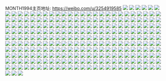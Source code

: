 MONTH1994主页地址: https://weibo.com/u/3254919585 
![](https://wx4.sinaimg.cn/mw2000/c20221a1ly1h98dvvdj7dj21hc0u0gwc.jpg) 
![](https://wx4.sinaimg.cn/mw2000/c20221a1ly1h98dw1qeprj233m25gqv5.jpg) 
![](https://wx4.sinaimg.cn/mw2000/c20221a1ly1h98dyscw18j20u00u0dol.jpg) 
![](https://wx4.sinaimg.cn/mw2000/c20221a1ly1h95kp0ehfxj20k80mk75v.jpg) 
![](https://wx4.sinaimg.cn/mw2000/c20221a1ly1h92edncjtpj20rb17bgwn.jpg) 
![](https://wx4.sinaimg.cn/mw2000/c20221a1ly1h8j0tvkywjj20wi17cahz.jpg) 
![](https://wx4.sinaimg.cn/mw2000/c20221a1ly1h82lst7b7gj20wi17cgwr.jpg) 
![](https://wx4.sinaimg.cn/mw2000/c20221a1ly1h7ugcj528fj21jk2l9ary.jpg) 
![](https://wx4.sinaimg.cn/mw2000/c20221a1ly1h7rplevpwrj22c02c0hdv.jpg) 
![](https://wx4.sinaimg.cn/mw2000/c20221a1ly1h7n37hahtdj20j60j6ac8.jpg) 
![](https://wx4.sinaimg.cn/mw2000/c20221a1ly1h7li3573mpj20qo140468.jpg) 
![](https://wx4.sinaimg.cn/mw2000/c20221a1ly1h7hb00zw2yj2340340npd.jpg) 
![](https://wx4.sinaimg.cn/mw2000/c20221a1ly1h7hb04zntij21af0q3488.jpg) 
![](https://wx4.sinaimg.cn/mw2000/c20221a1ly1h7hb0e5l7cj21yc0wihdu.jpg) 
![](https://wx4.sinaimg.cn/mw2000/c20221a1ly1h77jsl1goxj20j80rr48p.jpg) 
![](https://wx4.sinaimg.cn/mw2000/c20221a1ly1h73nxk33vnj21400u014t.jpg) 
![](https://wx4.sinaimg.cn/mw2000/c20221a1ly1h6z6kt3a3ej20wi17cna0.jpg) 
![](https://wx4.sinaimg.cn/mw2000/c20221a1ly1h6z6ktm3vlj20wi17cmz5.jpg) 
![](https://wx4.sinaimg.cn/mw2000/c20221a1ly1h6z6ktd01pj20wi17c0uu.jpg) 
![](https://wx4.sinaimg.cn/mw2000/c20221a1ly1h6u7sbl3qcj20u0140grf.jpg) 
![](https://wx4.sinaimg.cn/mw2000/c20221a1ly1h6tdnik2x3j20u0140jxy.jpg) 
![](https://wx4.sinaimg.cn/mw2000/c20221a1ly1h6tdni8iqpj20u00u0wg6.jpg) 
![](https://wx4.sinaimg.cn/mw2000/c20221a1ly1h6tdnkov0vj20u40u045w.jpg) 
![](https://wx4.sinaimg.cn/mw2000/c20221a1ly1h6q87vvvdwj21jk2b87s2.jpg) 
![](https://wx4.sinaimg.cn/mw2000/c20221a1ly1h6n8flpwirj20u00u0q88.jpg) 
![](https://wx4.sinaimg.cn/mw2000/c20221a1ly1h6m2n4bzg6j20j60j6aal.jpg) 
![](https://wx4.sinaimg.cn/mw2000/c20221a1ly1h6j3iteq0gj20tz0ngt90.jpg) 
![](https://wx4.sinaimg.cn/mw2000/c20221a1ly1h6hve0h94ij20wi0win16.jpg) 
![](https://wx4.sinaimg.cn/mw2000/c20221a1ly1h6cbxla58nj20u01400zp.jpg) 
![](https://wx4.sinaimg.cn/mw2000/c20221a1ly1h6cbxkzytsj20ku0rswhk.jpg) 
![](https://wx4.sinaimg.cn/mw2000/c20221a1ly1h64pi0v8f4j20wi1yc7ja.jpg) 
![](https://wx4.sinaimg.cn/mw2000/c20221a1ly1h62xi2t32xj20wi17cwqp.jpg) 
![](https://wx4.sinaimg.cn/mw2000/c20221a1ly1h5yh6a02y9j20ku0rs0vp.jpg) 
![](https://wx4.sinaimg.cn/mw2000/c20221a1ly1h5yh69jpb6j20ku0rs7b3.jpg) 
![](https://wx4.sinaimg.cn/mw2000/c20221a1ly1h5pqh6ww0ij20u01cydxd.jpg) 
![](https://wx4.sinaimg.cn/mw2000/c20221a1ly1h5pqgx7iuyj20wi1yc1kx.jpg) 
![](https://wx4.sinaimg.cn/mw2000/c20221a1ly1h5pqgz85g0j20wi1ycqpi.jpg) 
![](https://wx4.sinaimg.cn/mw2000/c20221a1ly1h5pqh62sw0j20wi1yc7wi.jpg) 
![](https://wx4.sinaimg.cn/mw2000/c20221a1ly1h5ngziysezj20wi1yck97.jpg) 
![](https://wx4.sinaimg.cn/mw2000/c20221a1ly1h5i3rgbtftj21400u0trc.jpg) 
![](https://wx4.sinaimg.cn/mw2000/c20221a1ly1h5esv9hyo0j23402c0x6p.jpg) 
![](https://wx4.sinaimg.cn/mw2000/c20221a1ly1h5eg2x5o8fj20ku0rsdmk.jpg) 
![](https://wx4.sinaimg.cn/mw2000/c20221a1ly1h5eg3094utj20wi17cwsb.jpg) 
![](https://wx4.sinaimg.cn/mw2000/c20221a1ly1h5eg3k3rfcj20ku0rstfq.jpg) 
![](https://wx4.sinaimg.cn/mw2000/c20221a1ly1h5d9eg15t6j20wi1yc1ka.jpg) 
![](https://wx4.sinaimg.cn/mw2000/c20221a1ly1h5d9eeo13xj20wi1yc1kx.jpg) 
![](https://wx4.sinaimg.cn/mw2000/c20221a1ly1h5d9ehmjs2j20wi1yckj2.jpg) 
![](https://wx4.sinaimg.cn/mw2000/c20221a1ly1h58h899tulj217c0witj9.jpg) 
![](https://wx4.sinaimg.cn/mw2000/c20221a1ly1h57639lmmmj20u0116q8d.jpg) 
![](https://wx4.sinaimg.cn/mw2000/c20221a1ly1h4vtzzbdymj20u0140gu2.jpg) 
![](https://wx4.sinaimg.cn/mw2000/c20221a1ly1h4sqwqz7x4j20u00f0756.jpg) 
![](https://wx4.sinaimg.cn/mw2000/c20221a1ly1h4ji38t55qj20wi17c12f.jpg) 
![](https://wx4.sinaimg.cn/mw2000/c20221a1ly1h4ji39g3hzj20wi17c7cz.jpg) 
![](https://wx4.sinaimg.cn/mw2000/c20221a1ly1h4ji39ub0gj20u01hc7c6.jpg) 
![](https://wx4.sinaimg.cn/mw2000/c20221a1ly1h44if5rvmlj20u00yrn94.jpg) 
![](https://wx4.sinaimg.cn/mw2000/c20221a1ly1h44if9kpx6j20u00u0wkv.jpg) 
![](https://wx4.sinaimg.cn/mw2000/c20221a1ly1h44if8h41jj20u00u0ahl.jpg) 
![](https://wx4.sinaimg.cn/mw2000/c20221a1ly1h44if8zikoj20u011iah7.jpg) 
![](https://wx4.sinaimg.cn/mw2000/c20221a1ly1h44if4voa7j20u10u0qc8.jpg) 
![](https://wx4.sinaimg.cn/mw2000/c20221a1ly1h44if7qz9hj20sg4777wh.jpg) 
![](https://wx4.sinaimg.cn/mw2000/c20221a1ly1h437ux4b63j20ku0rs783.jpg) 
![](https://wx4.sinaimg.cn/mw2000/c20221a1ly1h437uxenosj20ku0rs77w.jpg) 
![](https://wx4.sinaimg.cn/mw2000/c20221a1ly1h3vz3852gjj20ku0rsqb9.jpg) 
![](https://wx4.sinaimg.cn/mw2000/c20221a1ly1h3vz38hi50j20ku0rswm3.jpg) 
![](https://wx4.sinaimg.cn/mw2000/c20221a1ly1h3vz37rcoyj20ku0rsgtz.jpg) 
![](https://wx4.sinaimg.cn/mw2000/c20221a1ly1h3phlpgvquj20u0140grp.jpg) 
![](https://wx4.sinaimg.cn/mw2000/c20221a1ly1h3ctk6exzdj20wi17cgwy.jpg) 
![](https://wx4.sinaimg.cn/mw2000/c20221a1ly1h399aewg6oj20u010n0yq.jpg) 
![](https://wx4.sinaimg.cn/mw2000/c20221a1ly1h399afvhkfj20uj0u0dmn.jpg) 
![](https://wx4.sinaimg.cn/mw2000/c20221a1ly1h399aj65f3j20u0140jwp.jpg) 
![](https://wx4.sinaimg.cn/mw2000/c20221a1ly1h399ajuorfj20u014044e.jpg) 
![](https://wx4.sinaimg.cn/mw2000/c20221a1ly1h35oki6dpoj23402c0u0z.jpg) 
![](https://wx4.sinaimg.cn/mw2000/c20221a1ly1h35okut404j22c0340npe.jpg) 
![](https://wx4.sinaimg.cn/mw2000/c20221a1ly1h35okwy7ikj23402c0kjn.jpg) 
![](https://wx4.sinaimg.cn/mw2000/c20221a1ly1h2b8jzhw8gj20u0140gw0.jpg) 
![](https://wx4.sinaimg.cn/mw2000/c20221a1ly1h2axm114idj20u0140wkf.jpg) 
![](https://wx4.sinaimg.cn/mw2000/c20221a1ly1h232ssio1oj22c0340x6r.jpg) 
![](https://wx4.sinaimg.cn/mw2000/c20221a1ly1h232syos2aj22c03407wk.jpg) 
![](https://wx4.sinaimg.cn/mw2000/c20221a1ly1h207u8jtt8j20wi17cthq.jpg) 
![](https://wx4.sinaimg.cn/mw2000/c20221a1ly1h207u89q5dj20wi17ctg7.jpg) 
![](https://wx4.sinaimg.cn/mw2000/c20221a1ly1h207ube7dtj23402c0u0z.jpg) 
![](https://wx4.sinaimg.cn/mw2000/c20221a1ly1h1i9zs8lqqj20wi1yc4qp.jpg) 
![](https://wx4.sinaimg.cn/mw2000/c20221a1ly1h17u6a1b6mj20wi17cdp5.jpg) 
![](https://wx4.sinaimg.cn/mw2000/c20221a1ly1h17u69otvzj20wi17cqcj.jpg) 
![](https://wx4.sinaimg.cn/mw2000/c20221a1ly1h13qct2zeyj23402c0nph.jpg) 
![](https://wx4.sinaimg.cn/mw2000/c20221a1ly1h13qcgto2oj22uq35s1l1.jpg) 
![](https://wx4.sinaimg.cn/mw2000/c20221a1ly1h13qcvlsf2j23402c0u0y.jpg) 
![](https://wx4.sinaimg.cn/mw2000/c20221a1ly1h13qcjmq16j23402c0qv8.jpg) 
![](https://wx4.sinaimg.cn/mw2000/c20221a1ly1h13qcpw7chj22by340npf.jpg) 
![](https://wx4.sinaimg.cn/mw2000/c20221a1ly1h13qcn8z9jj23402c0hdx.jpg) 
![](https://wx4.sinaimg.cn/mw2000/c20221a1ly1h13qd1km8cj23402c01l1.jpg) 
![](https://wx4.sinaimg.cn/mw2000/c20221a1ly1h13qcymlprj22c02c0nph.jpg) 
![](https://wx4.sinaimg.cn/mw2000/c20221a1ly1h13qd4bj65j22c13407wl.jpg) 
![](https://wx4.sinaimg.cn/mw2000/c20221a1ly1h0z277n6lpj23402c04qs.jpg) 
![](https://wx4.sinaimg.cn/mw2000/c20221a1ly1h0sdnlm3eyj20ku0rs0wg.jpg) 
![](https://wx4.sinaimg.cn/mw2000/c20221a1ly1h08a7aw4fvj21400u0k4c.jpg) 
![](https://wx4.sinaimg.cn/mw2000/c20221a1ly1h08a7bgvxij21400u0qaj.jpg) 
![](https://wx4.sinaimg.cn/mw2000/c20221a1ly1h08a7c07uuj21400u0457.jpg) 
![](https://wx4.sinaimg.cn/mw2000/c20221a1ly1h08a7a61o9j21400u07an.jpg) 
![](https://wx4.sinaimg.cn/mw2000/c20221a1ly1h06ffry0jkj20u0140qbl.jpg) 
![](https://wx4.sinaimg.cn/mw2000/c20221a1ly1h02fbl8jlsj22c03404qs.jpg) 
![](https://wx4.sinaimg.cn/mw2000/c20221a1ly1gzvov4hkfbj23402c0npe.jpg) 
![](https://wx4.sinaimg.cn/mw2000/c20221a1ly1gzvova84l2j21o02807wh.jpg) 
![](https://wx4.sinaimg.cn/mw2000/c20221a1ly1gzvov2q5qgj20ot183dmx.jpg) 
![](https://wx4.sinaimg.cn/mw2000/c20221a1ly1gzow25hl1dj22c03401kz.jpg) 
![](https://wx4.sinaimg.cn/mw2000/c20221a1ly1gzow2axjfzj22c0340hdv.jpg) 
![](https://wx4.sinaimg.cn/mw2000/c20221a1ly1gzow38mbjvj22c0340b2b.jpg) 
![](https://wx4.sinaimg.cn/mw2000/c20221a1ly1gzmrb98ji9j23402c0e83.jpg) 
![](https://wx4.sinaimg.cn/mw2000/c20221a1ly1gzmralovokj22c0340x6q.jpg) 
![](https://wx4.sinaimg.cn/mw2000/c20221a1ly1gzmrbhaaauj22c0340e82.jpg) 
![](https://wx4.sinaimg.cn/mw2000/c20221a1ly1gzmrbthhtuj22c0340kjn.jpg) 
![](https://wx4.sinaimg.cn/mw2000/c20221a1ly1gzgz3y5xynj22c0340b2a.jpg) 
![](https://wx4.sinaimg.cn/mw2000/c20221a1ly1gzgz404q1hj22c0340e81.jpg) 
![](https://wx4.sinaimg.cn/mw2000/c20221a1ly1gzgz427zyuj23402c0u0z.jpg) 
![](https://wx4.sinaimg.cn/mw2000/c20221a1ly1gzdn0hgruzj221c1o0b29.jpg) 
![](https://wx4.sinaimg.cn/mw2000/c20221a1ly1gzdn0k4lcrj21pm1nz4qp.jpg) 
![](https://wx4.sinaimg.cn/mw2000/c20221a1ly1gzdn0ixuurj22c03404qr.jpg) 
![](https://wx4.sinaimg.cn/mw2000/c20221a1ly1gzdn14v3exj21o0280hdt.jpg) 
![](https://wx4.sinaimg.cn/mw2000/c20221a1ly1gz7c81s26aj20kf0n9qa8.jpg) 
![](https://wx4.sinaimg.cn/mw2000/c20221a1ly1gz6b30rkyyj20u0140tgd.jpg) 
![](https://wx4.sinaimg.cn/mw2000/c20221a1ly1gz6b301i6rj20u0140tg3.jpg) 
![](https://wx4.sinaimg.cn/mw2000/c20221a1ly1gz6b31h49xj20u01400zz.jpg) 
![](https://wx4.sinaimg.cn/mw2000/c20221a1ly1gz6b31wyifj21400u0ag5.jpg) 
![](https://wx4.sinaimg.cn/mw2000/c20221a1ly1gz2x3mw2lhj20t01fkgmw.jpg) 
![](https://wx4.sinaimg.cn/mw2000/c20221a1ly1gz2x3mln0lj20u0140q94.jpg) 
![](https://wx4.sinaimg.cn/mw2000/c20221a1ly1gz2x3m2in9j20u0140n2o.jpg) 
![](https://wx4.sinaimg.cn/mw2000/c20221a1ly1gyy1g0fs5sj20u01sygrf.jpg) 
![](https://wx4.sinaimg.cn/mw2000/c20221a1ly1gyxw6mk6ddj20u10u0ahf.jpg) 
![](https://wx4.sinaimg.cn/mw2000/c20221a1ly1gyxw6qlbzxj20u00u0108.jpg) 
![](https://wx4.sinaimg.cn/mw2000/c20221a1ly1gyxw6jaek0j20u10u0tdy.jpg) 
![](https://wx4.sinaimg.cn/mw2000/c20221a1ly1gyxw6ojmu0j20u0140qd9.jpg) 
![](https://wx4.sinaimg.cn/mw2000/c20221a1ly1gyke14r0esj20wi1ycqv5.jpg) 
![](https://wx4.sinaimg.cn/mw2000/c20221a1ly1gyj1k5jrbbj20wi1ycnpd.jpg) 
![](https://wx4.sinaimg.cn/mw2000/c20221a1ly1gygmorrke3j20wi1yctgx.jpg) 
![](https://wx4.sinaimg.cn/mw2000/c20221a1ly1gyghdyfc7sj20wi1yctf9.jpg) 
![](https://wx4.sinaimg.cn/mw2000/c20221a1ly1gyghdyrenmj20u01t0ahw.jpg) 
![](https://wx4.sinaimg.cn/mw2000/c20221a1ly1gyc40fyo35j20u01t0tg8.jpg) 
![](https://wx4.sinaimg.cn/mw2000/c20221a1ly1gyc40g6q7ij206i06cjrl.jpg) 
![](https://wx4.sinaimg.cn/mw2000/c20221a1ly1gy9od9tj22j206o06odh5.jpg) 
![](https://wx4.sinaimg.cn/mw2000/c20221a1ly1gy4vijwwovj20u01t07aw.jpg) 
![](https://wx4.sinaimg.cn/mw2000/c20221a1ly1gxxf9yr2i3j23342bce81.jpg) 
![](https://wx4.sinaimg.cn/mw2000/c20221a1ly1gxv7vbll95j20pq16pjyr.jpg) 
![](https://wx4.sinaimg.cn/mw2000/c20221a1ly1gxtcy7p65wj20u01t0akz.jpg) 
![](https://wx4.sinaimg.cn/mw2000/c20221a1ly1gxtcy83tomj20u01t0aij.jpg) 
![](https://wx4.sinaimg.cn/mw2000/c20221a1ly1gxtcy8huhgj20u01t07cl.jpg) 
![](https://wx4.sinaimg.cn/mw2000/c20221a1ly1gxtcy9a430j20u01t0qbn.jpg) 
![](https://wx4.sinaimg.cn/mw2000/c20221a1ly1gxhjuahxwkj22bc3344qp.jpg) 
![](https://wx4.sinaimg.cn/mw2000/c20221a1ly1gxgwkdd19ej20q90rs0u0.jpg) 
![](https://wx4.sinaimg.cn/mw2000/c20221a1ly1gxgwmu35lpj206o06ot8w.jpg) 
![](https://wx4.sinaimg.cn/mw2000/c20221a1ly1gxd9ktdzvnj20u014042v.jpg) 
![](https://wx4.sinaimg.cn/mw2000/c20221a1ly1gx2tmpmh4oj21400u0n09.jpg) 
![](https://wx4.sinaimg.cn/mw2000/c20221a1ly1gx2tnsjrbxj21400u0n0c.jpg) 
![](https://wx4.sinaimg.cn/mw2000/c20221a1ly1gx2todciv9j21400u0jvm.jpg) 
![](https://wx4.sinaimg.cn/mw2000/c20221a1ly1gx2totff52j21400u0q6f.jpg) 
![](https://wx4.sinaimg.cn/mw2000/c20221a1ly1gwyw78letoj20u01t015x.jpg) 
![](https://wx4.sinaimg.cn/mw2000/c20221a1ly1gwtqz6tnjzj20u0140gpm.jpg) 
![](https://wx4.sinaimg.cn/mw2000/c20221a1ly1gwtqzdsxf0j20u014041r.jpg) 
![](https://wx4.sinaimg.cn/mw2000/c20221a1ly1gwtqzlwueaj20u0140n0o.jpg) 
![](https://wx4.sinaimg.cn/mw2000/c20221a1ly1gwtqynbmn6j20u014044a.jpg) 
![](https://wx4.sinaimg.cn/mw2000/c20221a1ly1gwtqzeieipj206o05laa1.jpg) 
![](https://wx4.sinaimg.cn/mw2000/c20221a1ly1gwtqzsegv8j20u0140ad7.jpg) 
![](https://wx4.sinaimg.cn/mw2000/c20221a1ly1gwtqyyjjkyj20u01400y3.jpg) 
![](https://wx4.sinaimg.cn/mw2000/c20221a1ly1gwtr00r3ecj20u0140mz9.jpg) 
![](https://wx4.sinaimg.cn/mw2000/c20221a1ly1gwtr071e3cj20u0140go9.jpg) 
![](https://wx4.sinaimg.cn/mw2000/c20221a1ly1gwo8c55o7rj216o1f4dvx.jpg) 
![](https://wx4.sinaimg.cn/mw2000/c20221a1ly1gwo8c5rue8j21kw16o7kw.jpg) 
![](https://wx4.sinaimg.cn/mw2000/c20221a1ly1gwip4z97sqj206o06ojsp.jpg) 
![](https://wx4.sinaimg.cn/mw2000/003yhjgZly1gvqqogz125j618g0xc4bz02.jpg) 
![](https://wx4.sinaimg.cn/mw2000/003yhjgZly1gvqqohmn0tj618g0xcani02.jpg) 
![](https://wx4.sinaimg.cn/mw2000/003yhjgZly1gvqqoi6t6qj618g0xc4bx02.jpg) 
![](https://wx4.sinaimg.cn/mw2000/003yhjgZly1gvhokfxnlej62bc334x6q02.jpg) 
![](https://wx4.sinaimg.cn/mw2000/003yhjgZly1gvhokj40h5j62bc334kjm02.jpg) 
![](https://wx4.sinaimg.cn/mw2000/003yhjgZly1gvhon8ji78j60xc18gqga02.jpg) 
![](https://wx4.sinaimg.cn/mw2000/c20221a1ly1gvakm3chm2j20u00u0wig.jpg) 
![](https://wx4.sinaimg.cn/mw2000/003yhjgZly1gvakmqj4p7j60u00u00ww02.jpg) 
![](https://wx4.sinaimg.cn/mw2000/003yhjgZly1gvakmc385sj60u00u0whu02.jpg) 
![](https://wx4.sinaimg.cn/mw2000/003yhjgZly1gvakn1mllpj60u014043y02.jpg) 
![](https://wx4.sinaimg.cn/mw2000/003yhjgZly1gv6kgd3p5dj60u01t0ti202.jpg) 
![](https://wx4.sinaimg.cn/mw2000/003yhjgZly1gv6kgdnkxsj60sg0sgaej02.jpg) 
![](https://wx4.sinaimg.cn/mw2000/c20221a1ly1gv5ycvoqttj20u00u0whs.jpg) 
![](https://wx4.sinaimg.cn/mw2000/003yhjgZly1gv0yuks661j60qy0gmabl02.jpg) 
![](https://wx4.sinaimg.cn/mw2000/003yhjgZly1gv07wc4b6uj60hs0hlq3v02.jpg) 
![](https://wx4.sinaimg.cn/mw2000/003yhjgZgy1guv01d8l65j60u0140tar02.jpg) 
![](https://wx4.sinaimg.cn/mw2000/003yhjgZly1guhe0rtyi4j60u01o0n3y02.jpg) 
![](https://wx4.sinaimg.cn/mw2000/003yhjgZly1guhe0qg4gnj60k00jiju202.jpg) 
![](https://wx4.sinaimg.cn/mw2000/c20221a1ly1gu6wl1c4hjj21400u0jw7.jpg) 
![](https://wx4.sinaimg.cn/mw2000/c20221a1ly1gu6wl7ynh6j20u00u045j.jpg) 
![](https://wx4.sinaimg.cn/mw2000/c20221a1ly1gu6wl08cguj21400u0gpx.jpg) 
![](https://wx4.sinaimg.cn/mw2000/c20221a1ly1gu6wl9za7mj20u00u0400.jpg) 
![](https://wx4.sinaimg.cn/mw2000/c20221a1ly1gu6wlajzfwj21hc0qotej.jpg) 
![](https://wx4.sinaimg.cn/mw2000/c20221a1ly1gu6wl5m9ocj20u00u0mzu.jpg) 
![](https://wx4.sinaimg.cn/mw2000/c20221a1ly1gu6wl2s2xpj20u00u0gqw.jpg) 
![](https://wx4.sinaimg.cn/mw2000/c20221a1ly1gu6wl8v4dij20u00u0wgb.jpg) 
![](https://wx4.sinaimg.cn/mw2000/c20221a1ly1gu6wlbao2mj21400u0n18.jpg) 
![](https://wx4.sinaimg.cn/mw2000/c20221a1ly1gtqlp0q6n3j22o03k0qv6.jpg) 
![](https://wx4.sinaimg.cn/mw2000/c20221a1ly1gt7q4lvxtdj21hc1z4wzn.jpg) 
![](https://wx4.sinaimg.cn/mw2000/c20221a1ly1gt7q3r8yiaj20hs0hl0u0.jpg) 
![](https://wx4.sinaimg.cn/mw2000/c20221a1ly1gszb74j6jgj20u0140n0z.jpg) 
![](https://wx4.sinaimg.cn/mw2000/c20221a1ly1gszb75dg4uj20u01400wu.jpg) 
![](https://wx4.sinaimg.cn/mw2000/c20221a1ly1gszb76covqj20u014077s.jpg) 
![](https://wx4.sinaimg.cn/mw2000/c20221a1ly1gszb777cckj20u014041m.jpg) 
![](https://wx4.sinaimg.cn/mw2000/c20221a1ly1gsvkkcljsrj212z12y7fn.jpg) 
![](https://wx4.sinaimg.cn/mw2000/c20221a1ly1gsh0awdmfsj21hc1z44qq.jpg) 
![](https://wx4.sinaimg.cn/mw2000/c20221a1ly1gs9wvn6shbj20u01401cj.jpg) 
![](https://wx4.sinaimg.cn/mw2000/c20221a1ly1gs9wvp3yifj22o03k0hdv.jpg) 
![](https://wx4.sinaimg.cn/mw2000/c20221a1ly1gs9wvsz01lj20u0140dym.jpg) 
![](https://wx4.sinaimg.cn/mw2000/c20221a1ly1gs9wvs6s0hj22dc2dcnph.jpg) 
![](https://wx4.sinaimg.cn/mw2000/c20221a1ly1gs6afy7y22j20u0140180.jpg) 
![](https://wx4.sinaimg.cn/mw2000/c20221a1ly1gs6ag0v12fj20u0140qkt.jpg) 
![](https://wx4.sinaimg.cn/mw2000/c20221a1ly1gs323lqhzej21430u04fo.jpg) 
![](https://wx4.sinaimg.cn/mw2000/c20221a1ly1gs3252t81kj22o03k0qv7.jpg) 
![](https://wx4.sinaimg.cn/mw2000/c20221a1ly1gs323m2xqsj21hc0qo7mm.jpg) 
![](https://wx4.sinaimg.cn/mw2000/c20221a1ly1grls10tx6rj20u0140436.jpg) 
![](https://wx4.sinaimg.cn/mw2000/c20221a1ly1grls13dmq0j20u00u00v7.jpg) 
![](https://wx4.sinaimg.cn/mw2000/c20221a1ly1grls12d1vzj20u00yqgrz.jpg) 
![](https://wx4.sinaimg.cn/mw2000/c20221a1ly1gr8wle4hoxj20u013zgoy.jpg) 
![](https://wx4.sinaimg.cn/mw2000/c20221a1ly1gr8wlfp65oj20u0140gpn.jpg) 
![](https://wx4.sinaimg.cn/mw2000/c20221a1ly1gqu3g4431vj206o06ot8r.jpg) 
![](https://wx4.sinaimg.cn/mw2000/c20221a1ly1gqnhztwj14j21400u077h.jpg) 
![](https://wx4.sinaimg.cn/mw2000/c20221a1ly1gpye7w7xr7j20ze52w1ky.jpg) 
![](https://wx4.sinaimg.cn/mw2000/c20221a1ly1gpye7ws98tj20qy0yfh2i.jpg) 
![](https://wx4.sinaimg.cn/mw2000/c20221a1ly1gpv58gcclij21kw16ohdt.jpg) 
![](https://wx4.sinaimg.cn/mw2000/c20221a1ly1gpv58iwf7lj21kw16o7wh.jpg) 
![](https://wx4.sinaimg.cn/mw2000/c20221a1ly1gpp41clpfqj20sg1ds7wh.jpg) 
![](https://wx4.sinaimg.cn/mw2000/c20221a1ly1gpp41en5qaj22bc334hdw.jpg) 
![](https://wx4.sinaimg.cn/mw2000/c20221a1ly1gphij18e3qj20k00zkq40.jpg) 
![](https://wx4.sinaimg.cn/mw2000/c20221a1ly1gojn27tsxnj20qy0qyq4r.jpg) 
![](https://wx4.sinaimg.cn/mw2000/c20221a1ly1gofd7k3oaxj20u014on62.jpg) 
![](https://wx4.sinaimg.cn/mw2000/c20221a1ly1go62y8hadgj21e41xbhdu.jpg) 
![](https://wx4.sinaimg.cn/mw2000/c20221a1ly1go62y7ixt6j21ru1rtnpf.jpg) 
![](https://wx4.sinaimg.cn/mw2000/c20221a1ly1go634qf80aj23342bce82.jpg) 
![](https://wx4.sinaimg.cn/mw2000/c20221a1ly1go634sf4a8j23342bc1l1.jpg) 
![](https://wx4.sinaimg.cn/mw2000/c20221a1ly1go634pkov0j22bc3344qr.jpg) 
![](https://wx4.sinaimg.cn/mw2000/c20221a1ly1go634szft4j21400u0e31.jpg) 
![](https://wx4.sinaimg.cn/mw2000/c20221a1ly1go1cvbg4c6j20un5v6u0x.jpg) 
![](https://wx4.sinaimg.cn/mw2000/c20221a1ly1gns1scmk5pj21s01s07wj.jpg) 
![](https://wx4.sinaimg.cn/mw2000/c20221a1ly1gnk0mb7ulqj20rs0r4q7d.jpg) 
![](https://wx4.sinaimg.cn/mw2000/c20221a1ly1gnk07x2si6j20u0140h5b.jpg) 
![](https://wx4.sinaimg.cn/mw2000/c20221a1ly1gnk07zyo41j20ri0oh10x.jpg) 
![](https://wx4.sinaimg.cn/mw2000/c20221a1ly1gnd3z94glfj20u01t07mr.jpg) 
![](https://wx4.sinaimg.cn/mw2000/c20221a1ly1gnd3zuz8j2j206o06o0tk.jpg) 
![](https://wx4.sinaimg.cn/mw2000/c20221a1ly1gn617gvuyjj22bc334x6p.jpg) 
![](https://wx4.sinaimg.cn/mw2000/c20221a1ly1gn617apisej22ns1wk4qq.jpg) 
![](https://wx4.sinaimg.cn/mw2000/c20221a1ly1gn617oqrxfj22bc334u0y.jpg) 
![](https://wx4.sinaimg.cn/mw2000/c20221a1ly1gn61814756j23342bckjo.jpg) 
![](https://wx4.sinaimg.cn/mw2000/c20221a1ly1gn148w8tbnj215w0u0wky.jpg) 
![](https://wx4.sinaimg.cn/mw2000/c20221a1ly1gmyx2bnf8bj22bc3344qs.jpg) 
![](https://wx4.sinaimg.cn/mw2000/c20221a1ly1gmwq9haivoj20qy0vr41y.jpg) 
![](https://wx4.sinaimg.cn/mw2000/c20221a1ly1gmwqb7yrbzj206o04ydfs.jpg) 
![](https://wx4.sinaimg.cn/mw2000/c20221a1ly1gmpmjwluepj20q816312s.jpg) 
![](https://wx4.sinaimg.cn/mw2000/c20221a1ly1gmpmjxsj4aj22bc334kjm.jpg) 
![](https://wx4.sinaimg.cn/mw2000/c20221a1ly1gmiyli1ka3j217p443b29.jpg) 
![](https://wx4.sinaimg.cn/mw2000/c20221a1ly1gmfd0mzla6j22bc334qv6.jpg) 
![](https://wx4.sinaimg.cn/mw2000/c20221a1ly1gmbgeqezmmj21gy16qnpd.jpg) 
![](https://wx4.sinaimg.cn/mw2000/c20221a1ly1gm570rcj8uj218242vb29.jpg) 
![](https://wx4.sinaimg.cn/mw2000/c20221a1ly1gm570qognij20tj633u0x.jpg) 
![](https://wx4.sinaimg.cn/mw2000/c20221a1ly1gm3cnpgdgsj20of7cs1kx.jpg) 
![](https://wx4.sinaimg.cn/mw2000/c20221a1ly1gluosfdkslj206o06odfu.jpg) 
![](https://wx4.sinaimg.cn/mw2000/c20221a1ly1glu31l7dzkj20qy0p875w.jpg) 
